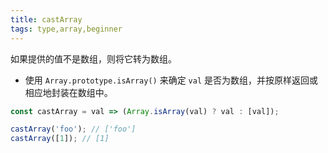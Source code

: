 ```yaml
---
title: castArray
tags: type,array,beginner
---
```


如果提供的值不是数组，则将它转为数组。

- 使用 `Array.prototype.isArray()` 来确定 `val` 是否为数组，并按原样返回或相应地封装在数组中。

```js
const castArray = val => (Array.isArray(val) ? val : [val]);
```

```js
castArray('foo'); // ['foo']
castArray([1]); // [1]
```
